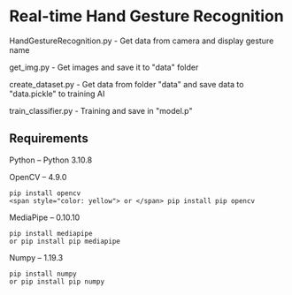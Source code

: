 # **Real-time Hand Gesture Recognition**


HandGestureRecognition.py - Get data from camera and display gesture name<p>
get_img.py - Get images and save it to "data" folder<p>
create_dataset.py - Get data from folder "data" and save data to "data.pickle" to training AI<p>
train_classifier.py - Training and save in "model.p"<p>

## **Requirements**
Python – Python 3.10.8<p>

OpenCV – 4.9.0
```
pip install opencv
<span style="color: yellow"> or </span> pip install pip opencv
```
MediaPipe – 0.10.10
```
pip install mediapipe
or pip install pip mediapipe
```
Numpy – 1.19.3
```
pip install numpy
or pip install pip numpy
```

